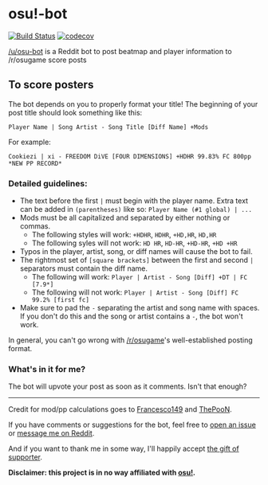 # osu!-bot

[![Build Status](https://travis-ci.org/christopher-dG/osu-bot.svg?branch=master)](https://travis-ci.org/christopher-dG/osu-bot)
[![codecov](https://codecov.io/gh/christopher-dG/osu-bot/branch/master/graph/badge.svg)](https://codecov.io/gh/christopher-dG/osu-bot)

[/u/osu-bot](https://reddit.com/u/osu-bot) is a Reddit bot to post beatmap and player information to /r/osugame score posts

## To score posters

The bot depends on you to properly format your title! The beginning of your post title should look something like this:
```
Player Name | Song Artist - Song Title [Diff Name] +Mods
```

For example:

```
Cookiezi | xi - FREEDOM DiVE [FOUR DIMENSIONS] +HDHR 99.83% FC 800pp *NEW PP RECORD*
```

### Detailed guidelines:

* The text before the first `|` must begin with the player name. Extra text can be added in `(parentheses)` like so:
  ```Player Name (#1 global) | ...```
* Mods must be all capitalized and separated by either nothing or commas.
  * The following styles will work: `+HDHR`, `HDHR`, `+HD,HR`, `HD,HR`
  * The following syles will not work: `HD HR`, `HD-HR`, `+HD-HR`, `+HD +HR`
* Typos in the player, artist, song, or diff names will cause the bot to fail.
* The rightmost set of `[square brackets]` between the first and second `|` separators must contain the diff name.
  * The following will work: ```Player | Artist - Song [Diff] +DT | FC [7.9*]```
  * The following will not work: ```Player | Artist - Song [Diff] FC 99.2% [first fc]```
* Make sure to pad the `-` separating the artist and song name with spaces.
If you don't do this and the song or artist contains a `-`, the bot won't work.

In general, you can't go wrong with [/r/osugame](https://reddit.com/r/osugame)'s well-established posting format.

### What's in it for me?
The bot will upvote your post as soon as it comments. Isn't that enough?
___

Credit for mod/pp calculations goes to [Francesco149](https://github.com/Francesco149/oppai) and [ThePooN](https://github.com/ThePooN/osu-ModPropertiesCalculator).

If you have comments or suggestions for the bot, feel free to [open an issue](https://github.com/christopher-dG/osu-bot/issues/new) or [message me on Reddit](https://reddit.com/u/PM_ME_DOG_PICS_PLS).

And if you want to thank me in some way, I'll happily accept [the gift of supporter](https://new.ppy.sh/u/3172543).

****Disclaimer: this project is in no way affiliated with [osu!](https://osu.ppy.sh).****
